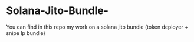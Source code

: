 # Solana-Jito-Bundle-
You can find in this repo my work on a solana jito bundle (token deployer + snipe lp bundle)
